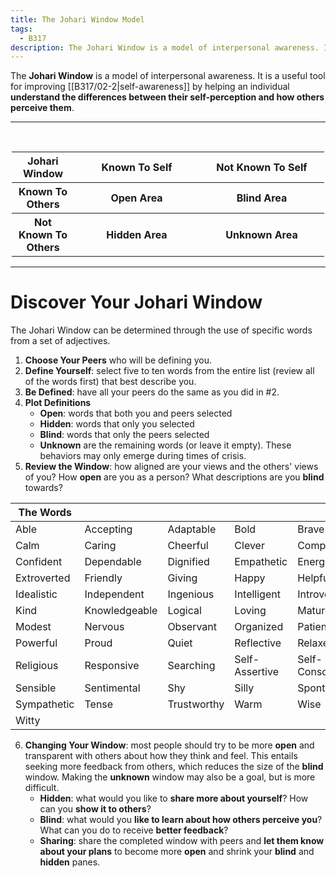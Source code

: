 ```yaml
---
title: The Johari Window Model
tags:
  - B317
description: The Johari Window is a model of interpersonal awareness. It can be used to improve self-awareness and the ability to work with others by allowing an individual to understand differences in self-perception and how others perceive them.
---
```

The **Johari Window** is a model of interpersonal awareness. It is a useful tool for improving [[B317/02-2|self-awareness]] by helping an individual **understand the differences between their self-perception and how others perceive them**.
___
<center>
<table style="max-width: 500px;">
	​<tr>
		<th style="width: 20%; text-align: center;">Johari Window</th>
		<th style="width: 40%">Known To Self</th>
		<th style="width: 40%">Not Known To Self</th>
	</tr>
	<tr>
		<th style="width: 20%">Known To Others</th>
		<th style="width: 40%; text-align: center;">Open Area</th>
		<th style="width: 40%; text-align: center;">Blind Area</th>
	</tr>
	<tr>
		<th style="width: 20%">Not Known To Others</th>
		<th style="width: 40%; text-align: center;">Hidden Area</th>
		<th style="width: 40%; text-align: center;">Unknown Area</th>
	</tr>
</table>
</center>

___
# Discover Your Johari Window
The Johari Window can be determined through the use of specific words from a set of adjectives.
1. **Choose Your Peers** who will be defining you.
2. **Define Yourself**: select five to ten words from the entire list (review all of the words first) that best describe you.
3. **Be Defined**: have all your peers do the same as you did in #2.
4. **Plot Definitions**
	- **Open**: words that both you and peers selected
	- **Hidden**: words that only you selected
	- **Blind**: words that only the peers selected
	- **Unknown** are the remaining words (or leave it empty). These behaviors may only emerge during times of crisis.
5. **Review the Window**: how aligned are your views and the others' views of you? How **open** are you as a person? What descriptions are you **blind** towards?

|The Words| | | | |
|---|---|---|---|---|
|Able|Accepting|Adaptable|Bold|Brave|
|Calm|Caring|Cheerful|Clever|Complex|
|Confident|Dependable|Dignified|Empathetic|Energetic|
|Extroverted|Friendly|Giving|Happy|Helpful|
|Idealistic|Independent|Ingenious|Intelligent|Introverted|
|Kind|Knowledgeable|Logical|Loving|Mature|
|Modest|Nervous|Observant|Organized|Patient|
|Powerful|Proud|Quiet|Reflective|Relaxed|
|Religious|Responsive|Searching|Self-Assertive|Self-Conscious|
|Sensible|Sentimental|Shy|Silly|Spontaneous|
|Sympathetic|Tense|Trustworthy|Warm|Wise|
|Witty| | | | |

6. **Changing Your Window**: most people should try to be more **open** and transparent with others about how they think and feel. This entails seeking more feedback from others, which reduces the size of the **blind** window. Making the **unknown** window may also be a goal, but is more difficult.
	- **Hidden**: what would you like to **share more about yourself**? How can you **show it to others**?
	- **Blind**: what would you **like to learn about how others perceive you**? What can you do to receive **better feedback**?
	- **Sharing**: share the completed window with peers and **let them know about your plans** to become more **open** and shrink your **blind** and **hidden** panes.